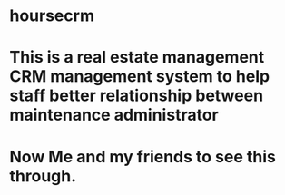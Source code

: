 # hoursecrm
# This is a real estate management CRM management system to help staff better relationship between maintenance administrator
# Now Me and my friends to see this through.
